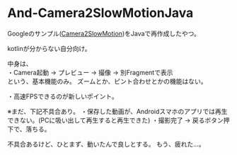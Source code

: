 # And-Camera2SlowMotionJava
Googleのサンプル([Camera2SlowMotion](https://github.com/android/camera-samples/tree/main/Camera2SlowMotion))をJavaで再作成したやつ。

kotlinが分からない自分向け。

中身は、<br/>
・Camera起動 → プレビュー → 撮像 → 別Fragmentで表示<br/>
という、基本機能のみ。
ズームとか、ピント合わせとかの機能はない。

・高速FPSできるのが新しいポイント。

※まだ、下記不具合あり。
・保存した動画が、Androidスマホのアプリでは再生できない。(PCに吸い出して再生すると再生できた)
・撮影完了 → 戻るボタン押下で、落ちる。

不具合あるけど、ひとまず、動いたんで良しとする。
もう、疲れた...。
